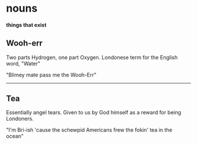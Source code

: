 # nouns
#### things that exist



## Wooh-err
Two parts Hydrogen, one part Oxygen.
Londonese term for the English word, "Water"

"Blimey mate pass me the Wooh-Err"



- - - -
## Tea
Essentially angel tears. Given to us by God himself as
a reward for being Londoners.

"I'm Bri-ish 'cause the schewpid Americans frew the
fokin' tea in the ocean"
